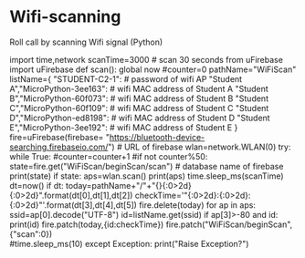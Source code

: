 # Wifi-scanning
Roll call by scanning Wifi signal (Python)

import time,network 
scanTime=3000                         # scan 30 seconds
from uFirebase import uFirebase 
def scan():
  global now
  #counter=0
  pathName="WiFiScan"
  listName={
  "STUDENT-C2-1":                     # password of wifi AP
    "Student A","MicroPython-3ee163": # wifi MAC address of Student A
    "Student B","MicroPython-60f073": # wifi MAC address of Student B
    "Student C","MicroPython-60f109": # wifi MAC address of Student C
    "Student D","MicroPython-ed8198": # wifi MAC address of Student D
    "Student E","MicroPython-3ee192": # wifi MAC address of Student E
  }
  fire=uFirebase(firebase=
  "https://bluetooth-device-searching.firebaseio.com/") # URL of firebase
  wlan=network.WLAN(0)
  try:
    while True:
      #counter=counter+1
      #if not counter%50:
      state=fire.get("WiFiScan/beginScan/scan")  # database name of firebase 
      print(state)
      if state:
        aps=wlan.scan()
        print(aps)
        time.sleep_ms(scanTime)
        dt=now()
        if dt:
          today=pathName+"/"+"{}{:0>2d}{:0>2d}".format(dt[0],dt[1],dt[2])
          checkTime='\"{:0>2d}:{:0>2d}:{:0>2d}\"'.format(dt[3],dt[4],dt[5])
          fire.delete(today)
          for ap in aps:
            ssid=ap[0].decode("UTF-8")
            id=listName.get(ssid)
            if ap[3]>-80 and id:
              print(id)
              fire.patch(today,{id:checkTime})
        fire.patch("WiFiScan/beginScan",{"scan":0})      
      #time.sleep_ms(10)
  except Exception:
    print("Raise Exception?")

